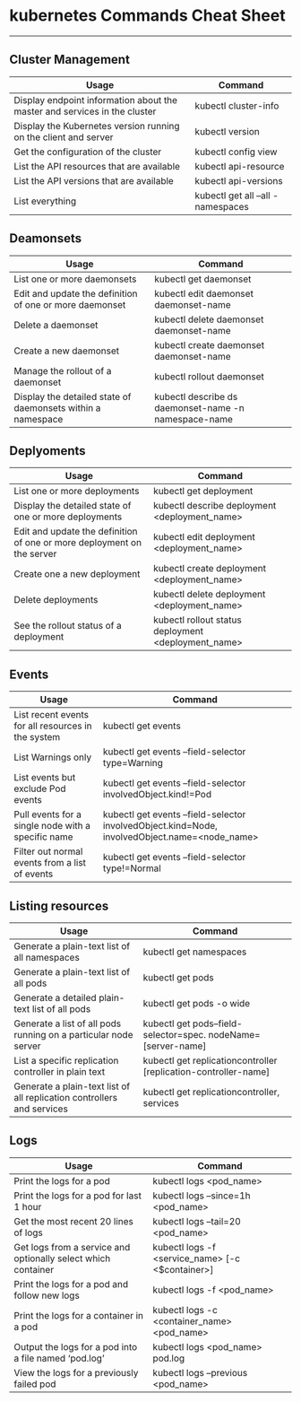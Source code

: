 # kubernetes Commands Cheat Sheet
---

## Cluster Management
Usage | Command
------|--------
Display endpoint information about the master and services in the cluster	| kubectl cluster-info 
Display the Kubernetes version running on the client and server	| kubectl version
Get the configuration of the cluster	| kubectl config view 
List the API resources that are available	| kubectl api-resource
List the API versions that are available	| kubectl api-versions
List everything	| kubectl get all –all -namespaces

## Deamonsets
Usage | Command
------|-------
List one or more daemonsets	| kubectl get daemonset
Edit and update the definition of one or more daemonset	| kubectl edit daemonset daemonset-name
Delete a daemonset	| kubectl delete daemonset daemonset-name
Create a new daemonset	| kubectl create daemonset daemonset-name
Manage the rollout of a daemonset	| kubectl rollout daemonset
Display the detailed state of daemonsets within a namespace	| kubectl describe ds daemonset-name -n namespace-name

## Deplyoments
Usage | Command
------|-------
List one or more deployments	| kubectl get deployment
Display the detailed state of one or more deployments	| kubectl describe deployment <deployment_name>
Edit and update the definition of one or more deployment on the server	| kubectl edit deployment <deployment_name>
Create one a new deployment	| kubectl create deployment <deployment_name>
Delete deployments	| kubectl delete deployment <deployment_name>
See the rollout status of a deployment	| kubectl rollout status deployment <deployment_name>

## Events
Usage | Command
------|-------
List recent events for all resources in the system	| kubectl get events
List Warnings only	| kubectl get events –field-selector type=Warning 
List events but exclude Pod events	| kubectl get events –field-selector involvedObject.kind!=Pod 
Pull events for a single node with a specific name	| kubectl get events –field-selector involvedObject.kind=Node, involvedObject.name=<node_name>
 Filter out normal events from a list of events	| kubectl get events –field-selector type!=Normal

## Listing resources
Usage | Command
------|-------
Generate a plain-text list of all namespaces | kubectl get namespaces
Generate a plain-text list of all pods	| kubectl get pods
Generate a detailed plain-text list of all pods	| kubectl get pods -o wide
Generate a list of all pods running on a particular node server	| kubectl get pods–field-selector=spec. nodeName=[server-name]
List a specific replication controller in plain text	| kubectl get replicationcontroller [replication-controller-name]
Generate a plain-text list of all replication controllers and services	| kubectl get replicationcontroller, services

 ## Logs
 Usage | Command
------|-------
Print the logs for a pod	| kubectl logs <pod_name>
Print the logs for a pod for last 1 hour	| kubectl logs –since=1h <pod_name> 
Get the most recent 20 lines of logs	| kubectl logs –tail=20 <pod_name>
Get logs from a service and optionally select which container	| kubectl logs -f <service_name> [-c <$container>] 
Print the logs for a pod and follow new logs	| kubectl logs -f <pod_name>
Print the logs for a container in a pod	| kubectl logs -c <container_name> <pod_name>
Output the logs for a pod into a file named ‘pod.log’	| kubectl logs <pod_name> pod.log 
View the logs for a previously failed pod	| kubectl logs –previous <pod_name> 

